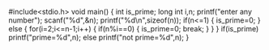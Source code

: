 #include<stdio.h>
void main()
{
int is_prime;
long int i,n;
printf("enter any number");
scanf("%d",&n);
printf("%d\n",sizeof(n));
if(n<=1)
{
is_prime=0;
}
else
{
for(i=2;i<=n-1;i++)
{
if(n%i==0)
{
is_prime=0;
break;
}
}
}
if(is_prime)
    printf("prime=%d",n);
    else
    printf("not prime=%d",n);
}
